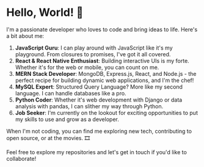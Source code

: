 # Hello, World! 👋

I'm a passionate developer who loves to code and bring ideas to life. Here's a bit about me:

1. **JavaScript Guru**: I can play around with JavaScript like it's my playground. From closures to promises, I've got it all covered.
2. **React & React Native Enthusiast**: Building interactive UIs is my forte. Whether it's for the web or mobile, you can count on me.
3. **MERN Stack Developer**: MongoDB, Express.js, React, and Node.js - the perfect recipe for building dynamic web applications, and I'm the chef!
4. **MySQL Expert**: Structured Query Language? More like my second language. I can handle databases like a pro.
5. **Python Coder**: Whether it's web development with Django or data analysis with pandas, I can slither my way through Python.
6. **Job Seeker**: I'm currently on the lookout for exciting opportunities to put my skills to use and grow as a developer.

When I'm not coding, you can find me exploring new tech, contributing to open source, or at the movies. 🎞️

Feel free to explore my repositories and let's get in touch if you'd like to collaborate!

